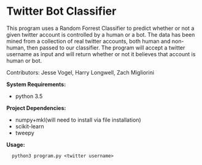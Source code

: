 # Twitter Bot Classifier
This program uses a Random Forrest Classifier to predict whether or not a given twitter account is controlled by a human or a bot. The data has been mined from a collection of real twitter accounts, both human and non-human, then passed to our classifier. The program will accept a twitter username as input and will return whether or not it believes that account is human or bot.

Contributors: Jesse Vogel, Harry Longwell, Zach Migliorini

**System Requirements:**
- python 3.5

**Project Dependencies:**
- numpy+mkl(will need to install via file installation)
- scikit-learn
- tweepy

**Usage:**
```
  python3 program.py <twitter username>
```
